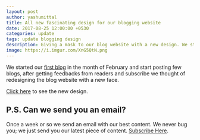 ```yaml
---
layout: post
author: yashumittal
title: All new fascinating design for our blogging website
date: 2017-08-25 12:00:00 +0530
categories: update
tags: update blogging design
description: Giving a mask to our blog website with a new design. We started our blog in the month of February and start posting few blogs, after getting feedbacks from readers and subscribe.
image: https://i.imgur.com/XnG5QtN.png
---
```


We started our [first blog](/welcome-to-codecarrot-environment/) in the month of February and start posting few blogs, after getting feedbacks from readers and subscribe we thought of redesigning the blog website with a new face.

[Click here](https://www.behance.net/gallery/56071769/CodeCarrot-Blog) to see the new design.

## P.S. Can we send you an email?

Once a week or so we send an email with our best content. We never bug you; we just send you our latest piece of content. [Subscribe Here](#subscribe).
